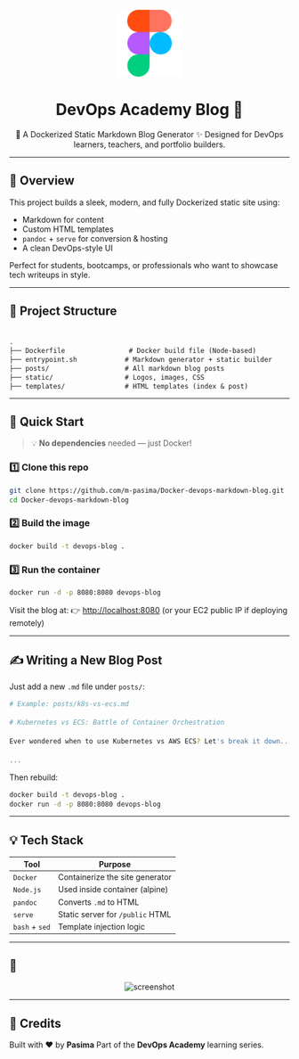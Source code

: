 
<p align="center">
  <img src="static/devops-logo.png" alt="DevOps Academy Logo" width="120"/>
</p>

<h1 align="center">DevOps Academy Blog 📘</h1>

<p align="center">
  🐳 A Dockerized Static Markdown Blog Generator  
  ✨ Designed for DevOps learners, teachers, and portfolio builders.
</p>

---

## 📌 Overview

This project builds a sleek, modern, and fully Dockerized static site using:

- Markdown for content
- Custom HTML templates
- `pandoc` + `serve` for conversion & hosting
- A clean DevOps-style UI

Perfect for students, bootcamps, or professionals who want to showcase tech writeups in style.

---

## 📂 Project Structure

```

.
├── Dockerfile                # Docker build file (Node-based)
├── entrypoint.sh            # Markdown generator + static builder
├── posts/                   # All markdown blog posts
├── static/                  # Logos, images, CSS
├── templates/               # HTML templates (index & post)

````

---

## 🚀 Quick Start

> 💡 **No dependencies** needed — just Docker!

### 1️⃣ Clone this repo

```bash
git clone https://github.com/m-pasima/Docker-devops-markdown-blog.git
cd Docker-devops-markdown-blog
````

### 2️⃣ Build the image

```bash
docker build -t devops-blog .
```

### 3️⃣ Run the container

```bash
docker run -d -p 8080:8080 devops-blog
```

Visit the blog at:
👉 [http://localhost:8080](http://localhost:8080)
(or your EC2 public IP if deploying remotely)

---

## ✍️ Writing a New Blog Post

Just add a new `.md` file under `posts/`:

```bash
# Example: posts/k8s-vs-ecs.md

# Kubernetes vs ECS: Battle of Container Orchestration

Ever wondered when to use Kubernetes vs AWS ECS? Let's break it down...

...
```

Then rebuild:

```bash
docker build -t devops-blog .
docker run -d -p 8080:8080 devops-blog
```

---

## 💡 Tech Stack

| Tool            | Purpose                          |
| --------------- | -------------------------------- |
| `Docker`        | Containerize the site generator  |
| `Node.js`       | Used inside container (alpine)   |
| `pandoc`        | Converts `.md` to HTML           |
| `serve`         | Static server for `/public` HTML |
| `bash` + `sed`  | Template injection logic         |

---

## 📸 

<p align="center">
  <img src="https://github.com/user-attachments/assets/26a61150-5aea-4193-a07f-7438cc530242" alt="screenshot" width="800" />
</p>




---

## 📘 Credits

Built with ❤️ by **Pasima**
Part of the **DevOps Academy** learning series.


